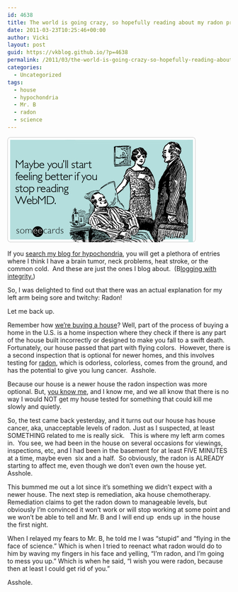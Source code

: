 ```yaml
---
id: 4638
title: The world is going crazy, so hopefully reading about my radon problems will cheer you up.
date: 2011-03-23T10:25:46+00:00
author: Vicki
layout: post
guid: https://vkblog.github.io/?p=4638
permalink: /2011/03/the-world-is-going-crazy-so-hopefully-reading-about-my-radon-problems-will-cheer-you-up/
categories:
  - Uncategorized
tags:
  - house
  - hypochondria
  - Mr. B
  - radon
  - science
---
```

[<img class="aligncenter size-full wp-image-4639" title="hypochondriac" src="https://raw.githubusercontent.com/vkblog/vkblog.github.io/master/public/img/2011/03/hypochondriac.jpg" alt="" width="425" height="237" />](https://raw.githubusercontent.com/vkblog/vkblog.github.io/master/public/img/2011/03/hypochondriac.jpg)

If you [search my blog for hypochondria](https://vkblog.github.io/?s=hypochondria), you will get a plethora of entries where I think I have a brain tumor, neck problems, heat stroke, or the common cold.  And these are just the ones I blog about.  (B[logging with integrity.](https://vkblog.github.io/2010/09/13/blogging-with-integrity-i-hate-small-talk/))

So, I was delighted to find out that there was an actual explanation for my left arm being sore and twitchy: Radon!

Let me back up.

Remember how [we&#8217;re buying a house](https://vkblog.github.io/2010/09/13/blogging-with-integrity-i-hate-small-talk/)? Well, part of the process of buying a home in the U.S. is a home inspection where they check if there is any part of the house built incorrectly or designed to make you fall to a swift death. Fortunately, our house passed that part with flying colors.  However, there is a second inspection that is optional for newer homes, and this involves testing for [radon](http://www.epa.gov/radon/), which is odorless, colorless, comes from the ground, and has the potential to give you lung cancer.  Asshole.

Because our house is a newer house the radon inspection was more optional. But, [you know me](https://vkblog.github.io/2010/09/07/comparative-dadvantage/comment-page-1/#comment-2019), and I know me, and we all know that there is no way I would NOT get my house tested for something that could kill me slowly and quietly.

So, the test came back yesterday, and it turns out our house has house cancer, aka, unacceptable levels of radon. Just as I suspected, at least SOMETHING related to me is really sick.   This is where my left arm comes in.  You see, we had been in the house on several occasions for viewings, inspections, etc, and I had been in the basement for at least FIVE MINUTES at a time, maybe even  six and a half.  So obviously, the radon is ALREADY starting to affect me, even though we don&#8217;t even own the house yet. Asshole.

This bummed me out a lot since it&#8217;s something we didn&#8217;t expect with a newer house. The next step is remediation, aka house chemotherapy. Remediation claims to get the radon down to manageable levels, but obviously I&#8217;m convinced it won&#8217;t work or will stop working at some point and we won&#8217;t be able to tell and Mr. B and I will end up  ends up  in the house the first night.

When I relayed my fears to Mr. B, he told me I was &#8220;stupid&#8221; and &#8220;flying in the face of science.&#8221; Which is when I tried to reenact what radon would do to him by waving my fingers in his face and yelling, &#8220;I&#8217;m radon, and I&#8217;m going to mess you up.&#8221; Which is when he said, &#8220;I wish you were radon, because then at least I could get rid of you.&#8221;

Asshole.